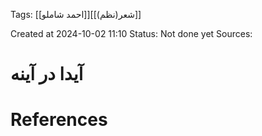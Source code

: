 
<span class="tag">Tags</span>:   [[احمد شاملو]][[شعر(نظم)]] 

Created at 2024-10-02 11:10
<span class="tag">Status</span>: <span class="danger">Not done yet</span>
<span class="danger">Sources</span>:

# آیدا در آینه




# References
